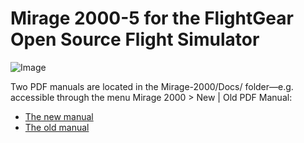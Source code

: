 # Mirage 2000-5 for the FlightGear Open Source Flight Simulator

![Image](http://wiki.flightgear.org/images/e/e4/Mirage2000-5_one_seat_grey_livery.png)


Two PDF manuals are located in the Mirage-2000/Docs/ folder—e.g. accessible through the menu Mirage 2000 > New | Old PDF Manual:
* [The new manual](https://github.com/5H1N0B11/flightgear-mirage2000/blob/master/Mirage-2000/Docs/mirage2000-old-manual.pdf)
* [The old manual](https://github.com/5H1N0B11/flightgear-mirage2000/blob/master/Mirage-2000/Docs/mirage2000-old-manual.pdf)
